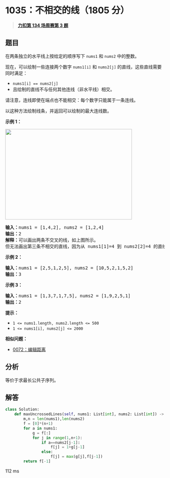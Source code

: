 # 1035：不相交的线（1805 分）


> <u>**[力扣第 134 场周赛第 3 题](https://leetcode.cn/problems/uncrossed-lines/)**</u>

## 题目

<p>在两条独立的水平线上按给定的顺序写下 <code>nums1</code> 和 <code>nums2</code> 中的整数。</p>

<p>现在，可以绘制一些连接两个数字 <code>nums1[i]</code> 和 <code>nums2[j]</code> 的直线，这些直线需要同时满足：</p>

<ul>
<li> <code>nums1[i] == nums2[j]</code></li>
<li>且绘制的直线不与任何其他连线（非水平线）相交。</li>
</ul>

<p>请注意，连线即使在端点也不能相交：每个数字只能属于一条连线。</p>

<p>以这种方法绘制线条，并返回可以绘制的最大连线数。</p>



<p><strong>示例 1：</strong></p>
<img alt="" src="https://assets.leetcode.com/uploads/2019/04/26/142.png" style="width: 400px; height: 286px;" />
<pre>
<strong>输入：</strong>nums1 = <span id="example-input-1-1">[1,4,2]</span>, nums2 = <span id="example-input-1-2">[1,2,4]</span>
<strong>输出：</strong><span id="example-output-1">2</span>
<strong>解释：</strong>可以画出两条不交叉的线，如上图所示。
但无法画出第三条不相交的直线，因为从 nums1[1]=4 到 nums2[2]=4 的直线将与从 nums1[2]=2 到 nums2[1]=2 的直线相交。
</pre>

<div>
<p><strong>示例 2：</strong></p>

<pre>
<strong>输入：</strong>nums1 = <span id="example-input-2-1">[2,5,1,2,5]</span>, nums2 = <span id="example-input-2-2">[10,5,2,1,5,2]</span>
<strong>输出：</strong><span id="example-output-2">3</span>
</pre>

<div>
<p><strong>示例 3：</strong></p>

<pre>
<strong>输入：</strong>nums1 = <span id="example-input-3-1">[1,3,7,1,7,5]</span>, nums2 = <span id="example-input-3-2">[1,9,2,5,1]</span>
<strong>输出：</strong><span id="example-output-3">2</span></pre>


</div>
</div>

<p><strong>提示：</strong></p>

<ul>
<li><code>1 &lt;= nums1.length, nums2.length &lt;= 500</code></li>
<li><code>1 &lt;= nums1[i], nums2[j] &lt;= 2000</code></li>
</ul>




**相似问题：**
- [0072：编辑距离](/leetcode/0072)


## 分析

等价于求最长公共子序列。
## 解答


```python
class Solution:
    def maxUncrossedLines(self, nums1: List[int], nums2: List[int]) -> int:
        m,n = len(nums1),len(nums2)
        f = [0]*(n+1)
        for a in nums1:
            g = f[:]
            for j in range(1,n+1):
                if a==nums2[j-1]:
                    f[j] = 1+g[j-1]
                else:
                    f[j] = max(g[j],f[j-1])
        return f[-1]
```
112 ms
